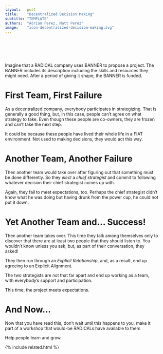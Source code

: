 ```yaml
---
layout:   post
title:    "Decentralized Decision Making"
subtitle: "TEMPLATE"
authors:  "Adrian Perez, Matt Perez"
image:    "icon-decentralized-decision-making.svg"
---
```


<div style="display:none;">
 <p><span class="_paradigm">BANNER</span>s kick off the process of expanding the co-owner base.</p>
</div>

<h1>&nbsp;</h1>
 <p>Imagine that a <span class="_paradigm">RADICAL</span> company uses <span class="_paradigm">BANNER</span> to propose a project. The <span class="_paradigm">BANNER</span> includes its description including the skills and resources they might need. After a period of giving it shape, the <span class="_paradigm">BANNER</span> is funded.</p>

<h1>First Team, First Failure</h1>
 <p>As a decentralized company, everybody participates in strategizing. That is generally a good thing, but, in this case, people can&rsquo;t agree on what strategy to take. Even though these people are co-owners, they are frozen and can&rsquo;t take the next step.</p>
 <p>It could be because these people have lived their whole life in a <span class="_paradigm">FIAT</span> environment. Not used to making decisions, they would act this way.</p>

<h1>Another Team, Another Failure</h1>
 <p>Then another team would take over after figuring out that something must be done differently. So they <em>elect</em> a <em>chief strategist</em> and commit to following whatever decision their chief strategist comes up with.</p>
 <p>Again, they fail to meet expectations, too. Perhaps the chief strategist didn&rsquo;t know what he was doing but having drunk from the power cup, he could not put it down.</p>

<h1>Yet Another Team and&hellip; Success!</h1>
 <p>Then another team takes over. This time they talk among themselves only to discover that there are at least two people that they should listen to. You wouldn&rsquo;t know unless you ask, but, as part of their conversation, they asked!</p>
 <p>They then run through an <em>Explicit Relationship</em>, and, as a result, end up agreeing to an Explicit Alignment.</p>
 <p>The two strategists are not that far apart and end up working as a team, with everybody&rsquo;s support and participation.</p>
 <p>This time, the project meets expectations.</p>

<h1>And Now&hellip;</h1>
 <p>Now that you have read this, don&rsquo;t wait until this happens to you, make it part of a workshop that would-be <span class="_paradigm">RADICAL</span>s have available to them.</p>
 <p>Help people learn and grow.</p>

{% include related.html %}
